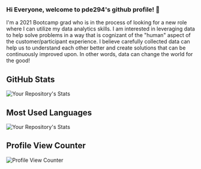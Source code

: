 ### Hi Everyone, welcome to pde294's github profile! 👋

I'm a 2021 Bootcamp grad who is in the process of looking for a new role where I can utilize my data analytics skills. I am interested in leveraging data to help solve problems in a way that is cognizant of the "human" aspect of the customer/participant experience. I believe carefully collected data can help us to understand each other better and create solutions that can be continuously improved upon. In other words, data can change the world for the good! 

## GitHub Stats
![Your Repository's Stats](https://github-readme-stats.vercel.app/api?username=pde294&show_icons=true)

## Most Used Languages
![Your Repository's Stats](https://github-readme-stats.vercel.app/api/top-langs/?username=pde294&theme=blue-green)

## Profile View Counter
![Profile View Counter](https://komarev.com/ghpvc/?username=pde294)

